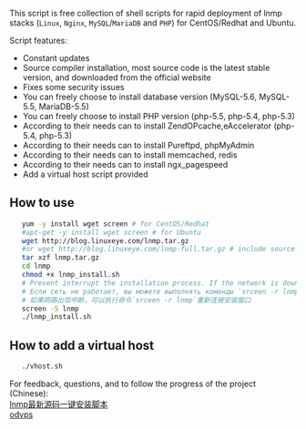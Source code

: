    This script is free collection of shell scripts for rapid deployment of lnmp stacks (`Linux`, `Nginx`, `MySQL`/`MariaDB` and `PHP`) for CentOS/Redhat and Ubuntu.

   Script features: 
- Constant updates 
- Source compiler installation, most source code is the latest stable version, and downloaded from the official website
- Fixes some security issues 
- You can freely choose to install database version (MySQL-5.6, MySQL-5.5, MariaDB-5.5) 
- You can freely choose to install PHP version (php-5.5, php-5.4, php-5.3)
- According to their needs can to install ZendOPcache,eAccelerator (php-5.4, php-5.3) 
- According to their needs can to install Pureftpd, phpMyAdmin
- According to their needs can to install memcached, redis
- According to their needs can to install ngx_pagespeed
- Add a virtual host script provided 

## How to use 

```bash
   yum -y install wget screen # for CentOS/Redhat
   #apt-get -y install wget screen # for Ubuntu 
   wget http://blog.linuxeye.com/lnmp.tar.gz
   #or wget http://blog.linuxeye.com/lnmp-full.tar.gz # include source packages
   tar xzf lnmp.tar.gz
   cd lnmp
   chmod +x lnmp_install.sh
   # Prevent interrupt the installation process. If the network is down, you can execute commands `srceen -r lnmp` network reconnect the installation window.
   # Если сеть не работает, вы можете выполнять команды `srceen -r lnmp` сети подключить установку окна.
   # 如果网路出现中断，可以执行命令`srceen -r lnmp`重新连接安装窗口
   screen -S lnmp
   ./lnmp_install.sh
```

## How to add a virtual host

```bash
   ./vhost.sh
```

   For feedback, questions, and to follow the progress of the project (Chinese): <br />
   [lnmp最新源码一键安装脚本](http://blog.linuxeye.com/31.html)<br />
   [odvps](http://odvps.ml)
